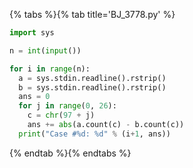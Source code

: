 {% tabs %}{% tab title='BJ_3778.py' %}

```py
import sys

n = int(input())

for i in range(n):
  a = sys.stdin.readline().rstrip()
  b = sys.stdin.readline().rstrip()
  ans = 0
  for j in range(0, 26):
    c = chr(97 + j)
    ans += abs(a.count(c) - b.count(c))
  print("Case #%d: %d" % (i+1, ans))
```

{% endtab %}{% endtabs %}
